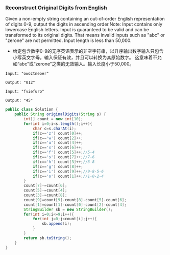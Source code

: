 ### Reconstruct Original Digits from English

Given a non-empty string containing an out-of-order English representation of digits 0-9, output the digits in ascending order.Note:
Input contains only lowercase English letters.
Input is guaranteed to be valid and can be transformed to its original digits. That means invalid inputs such as "abc" or "zerone" are not permitted.
Input length is less than 50,000.

* 给定包含数字0-9的无序英语表示的非空字符串，以升序输出数字输入只包含小写英文字母。输入保证有效，并且可以转换为其原始数字。 这意味着不允如“abc”或“zerone”之类的无效输入。输入长度小于50,000。

```
Input: "owoztneoer"

Output: "012"
```

```
Input: "fviefuro"

Output: "45"
```
``` java
public class Solution {
    public String originalDigits(String s) {
        int[] count = new int[10];
        for(int i=0;i<s.length();i++){
            char c=s.charAt(i);
            if(c=='z') count[0]++;
            if(c=='w') count[2]++;
            if(c=='u') count[4]++;
            if(c=='x') count[6]++;
            if(c=='f') count[5]++;//5-4
            if(c=='s') count[7]++;//7-6
            if(c=='h') count[3]++;//3-8
            if(c=='g') count[8]++;
            if(c=='i') count[9]++;//9-8-5-6
            if(c=='o') count[1]++;//1-0-2-4
        }
        count[7]-=count[6];
        count[5]-=count[4];
        count[3]-=count[8];
        count[9]=count[9]-count[8]-count[5]-count[6];
        count[1]=count[1]-count[0]-count[2]-count[4];
        StringBuilder sb = new StringBuilder();
        for(int i=0;i<=9;i++){
            for(int j=0;j<count[i];j++){
                sb.append(i);
            }
        }
        return sb.toString();
    }
}
```